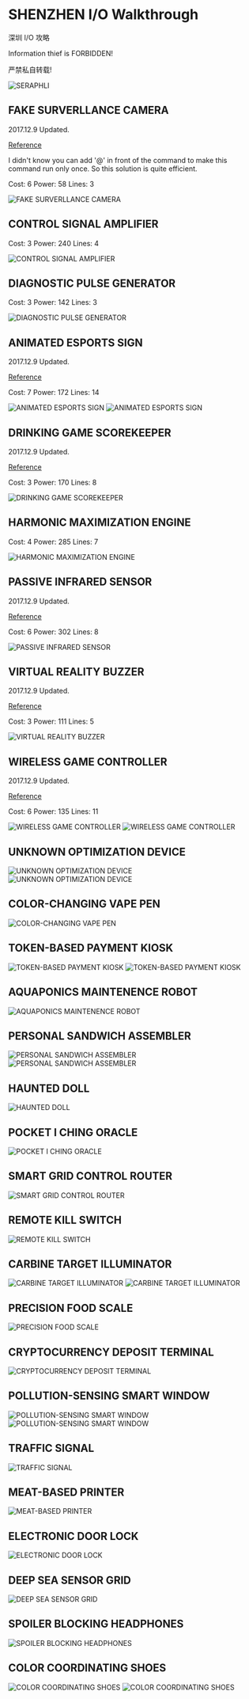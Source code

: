 # SHENZHEN I/O Walkthrough
深圳 I/O 攻略

Information thief is FORBIDDEN!

严禁私自转载!

![SERAPHLI](0.jpg)

## FAKE SURVERLLANCE CAMERA

2017.12.9 Updated.

[Reference][1]

I didn't know you can add '@' in front of the command to make this command run only once. So this solution is quite efficient.

Cost: 6 Power: 58 Lines: 3

![FAKE SURVERLLANCE CAMERA](1.jpg)

## CONTROL SIGNAL AMPLIFIER

Cost: 3 Power: 240 Lines: 4

![CONTROL SIGNAL AMPLIFIER](2.jpg)

## DIAGNOSTIC PULSE GENERATOR

Cost: 3 Power: 142 Lines: 3

![DIAGNOSTIC PULSE GENERATOR](3.jpg)

## ANIMATED ESPORTS SIGN

2017.12.9 Updated.

[Reference][1]

Cost: 7 Power: 172 Lines: 14

![ANIMATED ESPORTS SIGN](4.jpg)
![ANIMATED ESPORTS SIGN](4B.jpg)

## DRINKING GAME SCOREKEEPER

2017.12.9 Updated.

[Reference][1]

Cost: 3 Power: 170 Lines: 8

![DRINKING GAME SCOREKEEPER](5.jpg)

## HARMONIC MAXIMIZATION ENGINE

Cost: 4 Power: 285 Lines: 7

![HARMONIC MAXIMIZATION ENGINE](6.jpg)

## PASSIVE INFRARED SENSOR

2017.12.9 Updated.

[Reference][1]

Cost: 6 Power: 302 Lines: 8

![PASSIVE INFRARED SENSOR](7.jpg)

## VIRTUAL REALITY BUZZER

2017.12.9 Updated.

[Reference][1]

Cost: 3 Power: 111 Lines: 5

![VIRTUAL REALITY BUZZER](8.jpg)

## WIRELESS GAME CONTROLLER

2017.12.9 Updated.

[Reference][1]

Cost: 6 Power: 135 Lines: 11

![WIRELESS GAME CONTROLLER](9.jpg)
![WIRELESS GAME CONTROLLER](9B.jpg)

## UNKNOWN OPTIMIZATION DEVICE

![UNKNOWN OPTIMIZATION DEVICE](10.jpg)
![UNKNOWN OPTIMIZATION DEVICE](10B.jpg)

## COLOR-CHANGING VAPE PEN

![COLOR-CHANGING VAPE PEN](11.jpg)

## TOKEN-BASED PAYMENT KIOSK

![TOKEN-BASED PAYMENT KIOSK](12.jpg)
![TOKEN-BASED PAYMENT KIOSK](12B.jpg)

## AQUAPONICS MAINTENENCE ROBOT

![AQUAPONICS MAINTENENCE ROBOT](13.jpg)

## PERSONAL SANDWICH ASSEMBLER

![PERSONAL SANDWICH ASSEMBLER](14.jpg)
![PERSONAL SANDWICH ASSEMBLER](14B.jpg)

## HAUNTED DOLL

![HAUNTED DOLL](15.jpg)

## POCKET I CHING ORACLE

![POCKET I CHING ORACLE](16.jpg)

## SMART GRID CONTROL ROUTER

![SMART GRID CONTROL ROUTER](17.jpg)

## REMOTE KILL SWITCH

![REMOTE KILL SWITCH](18.jpg)

## CARBINE TARGET ILLUMINATOR

![CARBINE TARGET ILLUMINATOR](19.jpg)
![CARBINE TARGET ILLUMINATOR](19B.jpg)

## PRECISION FOOD SCALE

![PRECISION FOOD SCALE](20.jpg)

## CRYPTOCURRENCY DEPOSIT TERMINAL

![CRYPTOCURRENCY DEPOSIT TERMINAL](21.jpg)

## POLLUTION-SENSING SMART WINDOW

![POLLUTION-SENSING SMART WINDOW](22.jpg)
![POLLUTION-SENSING SMART WINDOW](22B.jpg)

## TRAFFIC SIGNAL

![TRAFFIC SIGNAL](23.jpg)

## MEAT-BASED PRINTER

![MEAT-BASED PRINTER](24.jpg)

## ELECTRONIC DOOR LOCK

![ELECTRONIC DOOR LOCK](25.jpg)

## DEEP SEA SENSOR GRID

![DEEP SEA SENSOR GRID](26.jpg)

## SPOILER BLOCKING HEADPHONES

![SPOILER BLOCKING HEADPHONES](27.jpg)

## COLOR COORDINATING SHOES

![COLOR COORDINATING SHOES](28.jpg)
![COLOR COORDINATING SHOES](28B.jpg)

[1]: http://steamcommunity.com/sharedfiles/filedetails/?id=780661614
